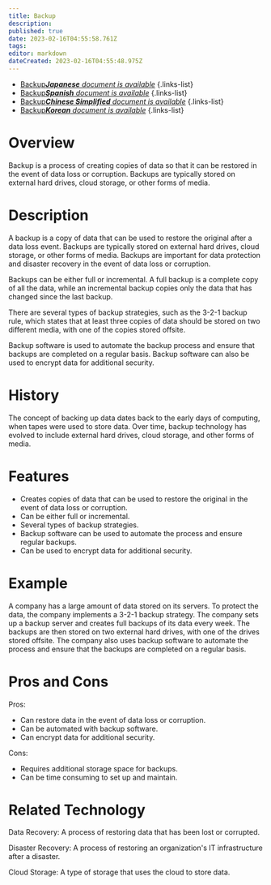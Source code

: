 ```yaml
---
title: Backup
description: 
published: true
date: 2023-02-16T04:55:58.761Z
tags: 
editor: markdown
dateCreated: 2023-02-16T04:55:48.975Z
---
```


- [Backup***Japanese** document is available*](/ja/Knowledge-base/Dictionary/backup)
{.links-list}
- [Backup***Spanish** document is available*](/es/Knowledge-base/Dictionary/backup)
{.links-list}
- [Backup***Chinese Simplified** document is available*](/zh/Knowledge-base/Dictionary/backup)
{.links-list}
- [Backup***Korean** document is available*](/ko/Knowledge-base/Dictionary/backup)
{.links-list}


# Overview
Backup is a process of creating copies of data so that it can be restored in the event of data loss or corruption. Backups are typically stored on external hard drives, cloud storage, or other forms of media.

# Description
A backup is a copy of data that can be used to restore the original after a data loss event. Backups are typically stored on external hard drives, cloud storage, or other forms of media. Backups are important for data protection and disaster recovery in the event of data loss or corruption.

Backups can be either full or incremental. A full backup is a complete copy of all the data, while an incremental backup copies only the data that has changed since the last backup.

There are several types of backup strategies, such as the 3-2-1 backup rule, which states that at least three copies of data should be stored on two different media, with one of the copies stored offsite.

Backup software is used to automate the backup process and ensure that backups are completed on a regular basis. Backup software can also be used to encrypt data for additional security.

# History
The concept of backing up data dates back to the early days of computing, when tapes were used to store data. Over time, backup technology has evolved to include external hard drives, cloud storage, and other forms of media.

# Features
- Creates copies of data that can be used to restore the original in the event of data loss or corruption.
- Can be either full or incremental.
- Several types of backup strategies.
- Backup software can be used to automate the process and ensure regular backups.
- Can be used to encrypt data for additional security.

# Example
A company has a large amount of data stored on its servers. To protect the data, the company implements a 3-2-1 backup strategy. The company sets up a backup server and creates full backups of its data every week. The backups are then stored on two external hard drives, with one of the drives stored offsite. The company also uses backup software to automate the process and ensure that the backups are completed on a regular basis.

# Pros and Cons
Pros:
- Can restore data in the event of data loss or corruption.
- Can be automated with backup software.
- Can encrypt data for additional security.

Cons:
- Requires additional storage space for backups.
- Can be time consuming to set up and maintain.

# Related Technology
Data Recovery: A process of restoring data that has been lost or corrupted.

Disaster Recovery: A process of restoring an organization's IT infrastructure after a disaster.

Cloud Storage: A type of storage that uses the cloud to store data.